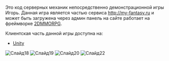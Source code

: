 Это код серверных механик непосредственно демонстрационной игры Игорь.
Данная игра является частью сервиса http://my-fantasy.ru и может быть загружена через админ панель на сайте работает на фреймворке [2DMMORPG](https://github.com/webrobot1/framework-rpg2d).

Клиентская часть данной игры доступна на:
+ [Unity](https://github.com/webrobot1/igor-unity)

![Слайд18](https://github.com/webrobot1/webrobot1/assets/20768848/af316b54-67da-42f6-a3b1-570be978ffa9)
![Слайд19](https://github.com/webrobot1/webrobot1/assets/20768848/2393864c-4ba9-4701-9e85-fa2d3088bfcc)
![Слайд20](https://github.com/webrobot1/webrobot1/assets/20768848/8cecf6af-8c81-4013-95e0-41fab4e79b67)
![Слайд22](https://github.com/webrobot1/webrobot1/assets/20768848/c680465f-5b04-4e50-a3d4-159249c0f4f8)
